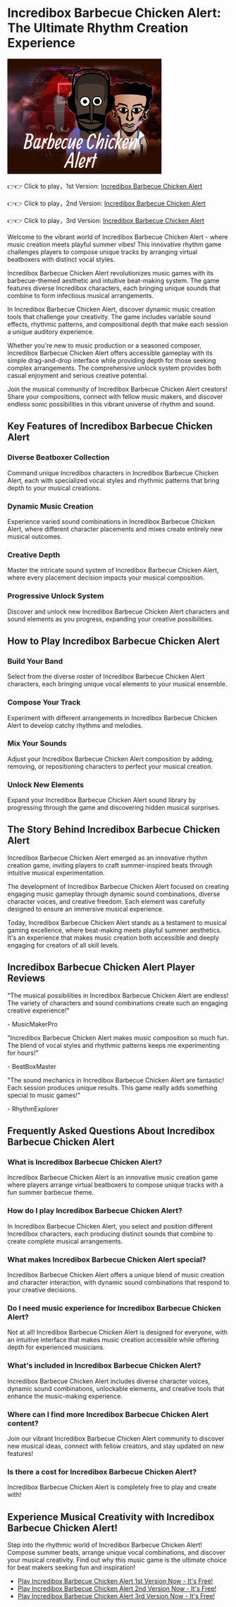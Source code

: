 # Incredibox Barbecue Chicken Alert: The Ultimate Rhythm Creation Experience

![Incredibox Barbecue Chicken Alert](https://raw.githubusercontent.com/sprunkiscrunkly/incredibox-barbecue-chicken-alert/refs/heads/main/incredibox-barbecue-chicken-alert.png "Incredibox Barbecue Chicken Alert")

👉👉 Click to play，1st Version: [Incredibox Barbecue Chicken Alert](https://sprunksters.com/incredibox-barbecue-chicken-alert/ "Incredibox Barbecue Chicken Alert")

👉👉 Click to play，2nd Version: [Incredibox Barbecue Chicken Alert](https://sprunkiscrunkly.com/incredibox-barbecue-chicken-alert/ "Incredibox Barbecue Chicken Alert")

👉👉 Click to play，3rd Version: [Incredibox Barbecue Chicken Alert](https://sprunkipyramixed.com/incredibox-barbecue-chicken-alert/ "Incredibox Barbecue Chicken Alert")

Welcome to the vibrant world of Incredibox Barbecue Chicken Alert - where music creation meets playful summer vibes! This innovative rhythm game challenges players to compose unique tracks by arranging virtual beatboxers with distinct vocal styles.

Incredibox Barbecue Chicken Alert revolutionizes music games with its barbecue-themed aesthetic and intuitive beat-making system. The game features diverse Incredibox characters, each bringing unique sounds that combine to form infectious musical arrangements.

In Incredibox Barbecue Chicken Alert, discover dynamic music creation tools that challenge your creativity. The game includes variable sound effects, rhythmic patterns, and compositional depth that make each session a unique auditory experience.

Whether you're new to music production or a seasoned composer, Incredibox Barbecue Chicken Alert offers accessible gameplay with its simple drag-and-drop interface while providing depth for those seeking complex arrangements. The comprehensive unlock system provides both casual enjoyment and serious creative potential.

Join the musical community of Incredibox Barbecue Chicken Alert creators! Share your compositions, connect with fellow music makers, and discover endless sonic possibilities in this vibrant universe of rhythm and sound.

## Key Features of Incredibox Barbecue Chicken Alert

### Diverse Beatboxer Collection

Command unique Incredibox characters in Incredibox Barbecue Chicken Alert, each with specialized vocal styles and rhythmic patterns that bring depth to your musical creations.

### Dynamic Music Creation

Experience varied sound combinations in Incredibox Barbecue Chicken Alert, where different character placements and mixes create entirely new musical outcomes.

### Creative Depth

Master the intricate sound system of Incredibox Barbecue Chicken Alert, where every placement decision impacts your musical composition.

### Progressive Unlock System

Discover and unlock new Incredibox Barbecue Chicken Alert characters and sound elements as you progress, expanding your creative possibilities.

## How to Play Incredibox Barbecue Chicken Alert

### Build Your Band

Select from the diverse roster of Incredibox Barbecue Chicken Alert characters, each bringing unique vocal elements to your musical ensemble.

### Compose Your Track

Experiment with different arrangements in Incredibox Barbecue Chicken Alert to develop catchy rhythms and melodies.

### Mix Your Sounds

Adjust your Incredibox Barbecue Chicken Alert composition by adding, removing, or repositioning characters to perfect your musical creation.

### Unlock New Elements

Expand your Incredibox Barbecue Chicken Alert sound library by progressing through the game and discovering hidden musical surprises.

## The Story Behind Incredibox Barbecue Chicken Alert

Incredibox Barbecue Chicken Alert emerged as an innovative rhythm creation game, inviting players to craft summer-inspired beats through intuitive musical experimentation.

The development of Incredibox Barbecue Chicken Alert focused on creating engaging music gameplay through dynamic sound combinations, diverse character voices, and creative freedom. Each element was carefully designed to ensure an immersive musical experience.

Today, Incredibox Barbecue Chicken Alert stands as a testament to musical gaming excellence, where beat-making meets playful summer aesthetics. It's an experience that makes music creation both accessible and deeply engaging for creators of all skill levels.

## Incredibox Barbecue Chicken Alert Player Reviews

"The musical possibilities in Incredibox Barbecue Chicken Alert are endless! The variety of characters and sound combinations create such an engaging creative experience!"

\- MusicMakerPro

"Incredibox Barbecue Chicken Alert makes music composition so much fun. The blend of vocal styles and rhythmic patterns keeps me experimenting for hours!"

\- BeatBoxMaster

"The sound mechanics in Incredibox Barbecue Chicken Alert are fantastic! Each session produces unique results. This game really adds something special to music games!"

\- RhythmExplorer

## Frequently Asked Questions About Incredibox Barbecue Chicken Alert

### What is Incredibox Barbecue Chicken Alert?

Incredibox Barbecue Chicken Alert is an innovative music creation game where players arrange virtual beatboxers to compose unique tracks with a fun summer barbecue theme.

### How do I play Incredibox Barbecue Chicken Alert?

In Incredibox Barbecue Chicken Alert, you select and position different Incredibox characters, each producing distinct sounds that combine to create complete musical arrangements.

### What makes Incredibox Barbecue Chicken Alert special?

Incredibox Barbecue Chicken Alert offers a unique blend of music creation and character interaction, with dynamic sound combinations that respond to your creative decisions.

### Do I need music experience for Incredibox Barbecue Chicken Alert?

Not at all! Incredibox Barbecue Chicken Alert is designed for everyone, with an intuitive interface that makes music creation accessible while offering depth for experienced musicians.

### What's included in Incredibox Barbecue Chicken Alert?

Incredibox Barbecue Chicken Alert includes diverse character voices, dynamic sound combinations, unlockable elements, and creative tools that enhance the music-making experience.

### Where can I find more Incredibox Barbecue Chicken Alert content?

Join our vibrant Incredibox Barbecue Chicken Alert community to discover new musical ideas, connect with fellow creators, and stay updated on new features!

### Is there a cost for Incredibox Barbecue Chicken Alert?

Incredibox Barbecue Chicken Alert is completely free to play and create with!

## Experience Musical Creativity with Incredibox Barbecue Chicken Alert!

Step into the rhythmic world of Incredibox Barbecue Chicken Alert! Compose summer beats, arrange unique vocal combinations, and discover your musical creativity. Find out why this music game is the ultimate choice for beat makers seeking fun and inspiration!

- [Play Incredibox Barbecue Chicken Alert 1st Version Now - It's Free!](https://sprunksters.com/incredibox-barbecue-chicken-alert/)
- [Play Incredibox Barbecue Chicken Alert 2nd Version Now - It's Free!](https://sprunkiscrunkly.com/incredibox-barbecue-chicken-alert/)
- [Play Incredibox Barbecue Chicken Alert 3rd Version Now - It's Free!](https://sprunkipyramixed.com/incredibox-barbecue-chicken-alert/)
